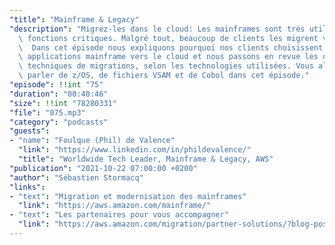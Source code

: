```yaml
---
"title": "Mainframe & Legacy"
"description": "Migrez-les dans le cloud: Les mainframes sont très utilisés pour des\
  \ fonctions critiques. Malgré tout, beaucoup de clients les migrent vers le cloud.\
  \  Dans cet épisode nous expliquons pourquoi nos clients choisissent de migrer leurs\
  \ applications mainframe vers le cloud et nous passons en revue les différentes\
  \ techniques de migrations, selon les technologies utilisées. Vous allez entendre\
  \ parler de z/OS, de fichiers VSAM et de Cobol dans cet épisode."
"episode": !!int "75"
"duration": "00:40:46"
"size": !!int "78280331"
"file": "075.mp3"
"category": "podcasts"
"guests":
- "name": "Foulque (Phil) de Valence"
  "link": "https://www.linkedin.com/in/phildevalence/"
  "title": "Worldwide Tech Leader, Mainframe & Legacy, AWS"
"publication": "2021-10-22 07:00:00 +0200"
"author": "Sébastien Stormacq"
"links":
- "text": "Migration et modernisation des mainframes"
  "link": "https://aws.amazon.com/mainframe/"
- "text": "Les partenaires pour vous accompagner"
  "link": "https://aws.amazon.com/migration/partner-solutions/?blog-posts-cards.sort-by=item.additionalFields.modifiedDate&blog-posts-cards.sort-order=desc&partner-solutions-cards.sort-by=item.additionalFields.partnerNameLower&partner-solutions-cards.sort-order=asc&awsf.partner-solutions-filter-partner-type-finserv=*all&awsf.partner-solutions-filter-partner-usecase-finserv=*all&awsf.partner-solutions-filter-partner-location-finserv=*all&partner-case-studies-cards.sort-by=item.additionalFields.sortDate&partner-case-studies-cards.sort-order=desc"
---
```

